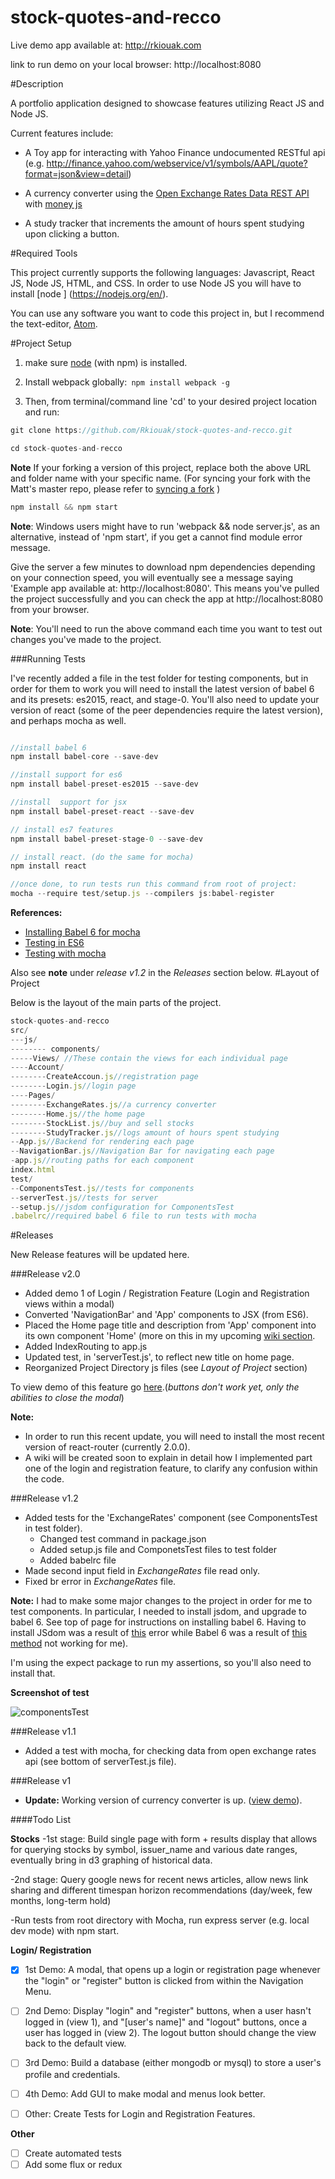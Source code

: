 # stock-quotes-and-recco

Live demo app available at: http://rkiouak.com

link to run demo on your local browser: http://localhost:8080


#Description

A portfolio application designed to showcase features utilizing React JS and Node JS.

Current features include:
- A Toy app for interacting with Yahoo Finance undocumented RESTful api (e.g. http://finance.yahoo.com/webservice/v1/symbols/AAPL/quote?format=json&view=detail)

- A currency converter using the [Open Exchange Rates Data REST API](https://openexchangerates.org/) with [money js](https://www.npmjs.com/package/money)

- A study tracker that increments the amount of hours spent studying upon clicking a button.


#Required Tools

This project currently supports the following languages: Javascript, React JS, Node JS, HTML, and CSS. In order to use Node JS you will have to install  [node ] (https://nodejs.org/en/).

You can use any software you want to code this project in, but I recommend the text-editor,  [Atom](https://atom.io/).


#Project Setup

1) make sure [node](https://nodejs.org/en/) (with npm) is installed.

2) Install webpack globally:``` npm install webpack -g```

3)  Then, from terminal/command line 'cd' to your desired project location and run:
```javascript
git clone https://github.com/Rkiouak/stock-quotes-and-recco.git

cd stock-quotes-and-recco
```
**Note** If your forking a version of this project, replace both the above URL and folder name with your specific name. (For syncing your fork with the Matt's master repo, please refer to [syncing a fork](https://help.github.com/articles/syncing-a-fork/) )
```javascript
npm install && npm start
```

**Note**: Windows users might have to run 'webpack && node server.js', as an alternative,  instead of 'npm start', if you get
a  cannot find module error message.

Give the server a few minutes to download npm dependencies depending on your connection speed, you will eventually see a message saying 'Example app available at: http://localhost:8080'. This means you've pulled the project successfully and you can check the app at http://localhost:8080 from your browser.

**Note**: You'll need to run the above command each time you want to test out changes you've made to the project.  

###Running Tests

I've recently added a file in the test folder for testing components, but in order for them to work you will need to install the latest version of babel 6 and its presets: es2015, react, and stage-0. You'll also need to update your version of react (some of the peer dependencies require the latest version), and perhaps mocha as well.

```javascript

//install babel 6
npm install babel-core --save-dev

//install support for es6
npm install babel-preset-es2015 --save-dev

//install  support for jsx
npm install babel-preset-react --save-dev

// install es7 features
npm install babel-preset-stage-0 --save-dev

// install react. (do the same for mocha)
npm install react

//once done, to run tests run this command from root of project:
mocha --require test/setup.js --compilers js:babel-register

```  

**References:**

- [Installing Babel 6 for mocha](https://babeljs.io/docs/setup/#mocha)
- [Testing in ES6](http://jamesknelson.com/testing-in-es6-with-mocha-and-babel-6/)
- [Testing with mocha](http://www.benjanecke.com/2015/11/30/so-you-want-to-test-your-react-code-with-mocha.html)

Also see **note** under *release v1.2* in the *Releases* section below.
#Layout of Project

Below is the layout of the main parts of the project.

```javascript
stock-quotes-and-recco
src/
---js/
-------- components/
-----Views/ //These contain the views for each individual page
----Account/
--------CreateAccoun.js//registration page
--------Login.js//login page
----Pages/
--------ExchangeRates.js//a currency converter
--------Home.js//the home page
--------StockList.js//buy and sell stocks
--------StudyTracker.js//logs amount of hours spent studying
--App.js//Backend for rendering each page
--NavigationBar.js//Navigation Bar for navigating each page
-app.js//routing paths for each component
index.html
test/
--ComponentsTest.js//tests for components
--serverTest.js//tests for server
--setup.js//jsdom configuration for ComponentsTest
.babelrc//required babel 6 file to run tests with mocha  
```

#Releases

New Release features will be updated here.

###Release v2.0
- Added demo 1 of Login / Registration Feature (Login and Registration views within a modal)
- Converted 'NavigationBar' and 'App' components to JSX (from ES6).
- Placed the Home page title and description from 'App' component into its own
component 'Home' (more on this in my upcoming [wiki section](https://github.com/JerJohn15/stock-quotes-and-recco/wiki).
- Added IndexRouting  to app.js
- Updated test, in 'serverTest.js', to reflect new title on home page.
- Reorganized Project Directory js files (see *Layout of Project* section)

To view demo of this feature go [here](http://i.giphy.com/xT0BKmlPnq0sxa0qpa.gif).(*buttons don't work yet, only the abilities to close the modal*) 

**Note:**
- In order to run this recent update, you will need to install the most recent version of
react-router (currently 2.0.0).
- A wiki will be created soon to explain in detail how I implemented part one of the login and registration feature, to clarify any confusion within the code.

###Release v1.2
- Added tests for the 'ExchangeRates' component (see ComponentsTest in test folder).
  -  Changed test command in package.json
  - Added setup.js file and ComponetsTest files to test folder
  - Added babelrc file
- Made second input field in *ExchangeRates* file read only.
- Fixed br error in *ExchangeRates* file.

**Note:** I had to make some major changes to the project in order for me to test components. In particular, I needed to install jsdom, and upgrade to babel 6. See top of page for instructions on installing babel 6. Having to install JSdom was a result of [this](http://stackoverflow.com/questions/33383146/test-with-reactjs-renderintodocument-keep-failed-due-to-required-dom) error while Babel 6 was a result of [this method](http://stackoverflow.com/questions/31278901/inconsistent-unexpected-token/31279942#31279942) not working for me).

I'm using the expect package to run my assertions, so you'll also need to install that.

**Screenshot of test**


![componentsTest](http://s10.postimg.org/b5cfd4yyh/Untitled_picture.png)

###Release v1.1
- Added a test with mocha, for checking data from open exchange rates api (see bottom
  of serverTest.js file).


###Release v1
- **Update:** Working version of currency converter is up. ([view demo](http://i.giphy.com/l2JIbDg204EtIA33W.gif)).


####Todo List

**Stocks**
-1st stage: Build single page with form + results display that allows for querying stocks by symbol, issuer_name and various date ranges, eventually bring in d3 graphing of historical data.

-2nd stage: Query google news for recent news articles, allow news link sharing and different timespan horizon recommendations (day/week, few months, long-term hold)

-Run tests from root directory with Mocha, run express server (e.g. local dev mode) with npm start.

**Login/ Registration**

- [X] 1st Demo: A modal, that opens up a login or registration page whenever the "login"
or "register" button is clicked from within the Navigation Menu.

- [ ] 2nd Demo: Display "login" and "register" buttons, when a user hasn't logged in (view 1), and "[user's name]" and "logout" buttons, once a user has logged in (view 2). The logout button should change the view back to the default view.

- [ ] 3rd Demo: Build a database (either mongodb or mysql) to store a user's profile and
credentials.

- [ ] 4th Demo: Add GUI to make modal and menus look better.

- [ ] Other: Create Tests for Login and Registration Features.


**Other**

- [ ] Create automated tests
- [ ] Add some flux or redux

